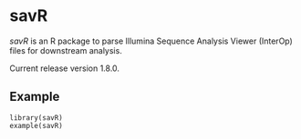 savR
================================

*savR* is an R package to parse Illumina Sequence Analysis Viewer (InterOp)
files for downstream analysis.

Current release version 1.8.0.

Example
--------

```
library(savR)
example(savR)
```
